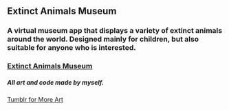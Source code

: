 ## Extinct Animals Museum

### A virtual museum app that displays a variety of extinct animals around the world. Designed mainly for children, but also suitable for anyone who is interested.

### [Extinct Animals Museum](https://extinct-animals-museum.netlify.app/)

##### All art and code made by myself.

[Tumblr for More Art](https://ilaydasilart.tumblr.com/)
